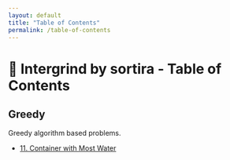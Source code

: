 ```yaml
---
layout: default
title: "Table of Contents"
permalink: /table-of-contents
---
```


# 📘 Intergrind by sortira - Table of Contents

## Greedy 

Greedy algorithm based problems.

- [11. Container with Most Water](/greedy/container-with-most-water)


